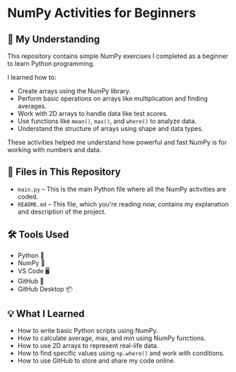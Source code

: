 # NumPy Activities for Beginners

## 🧠 My Understanding

This repository contains simple NumPy exercises I completed as a beginner to learn Python programming. 

I learned how to:
- Create arrays using the NumPy library.
- Perform basic operations on arrays like multiplication and finding averages.
- Work with 2D arrays to handle data like test scores.
- Use functions like `mean()`, `max()`, and `where()` to analyze data.
- Understand the structure of arrays using shape and data types.

These activities helped me understand how powerful and fast NumPy is for working with numbers and data.

## 📁 Files in This Repository

- `main.py` – This is the main Python file where all the NumPy activities are coded.
- `README.md` – This file, which you're reading now, contains my explanation and description of the project.

## 🛠️ Tools Used

- Python 🐍
- NumPy 🔢
- VS Code 🖥️
- GitHub 🐙
- GitHub Desktop 📦

## 💡 What I Learned

- How to write basic Python scripts using NumPy.
- How to calculate average, max, and min using NumPy functions.
- How to use 2D arrays to represent real-life data.
- How to find specific values using `np.where()` and work with conditions.
- How to use GitHub to store and share my code online.

